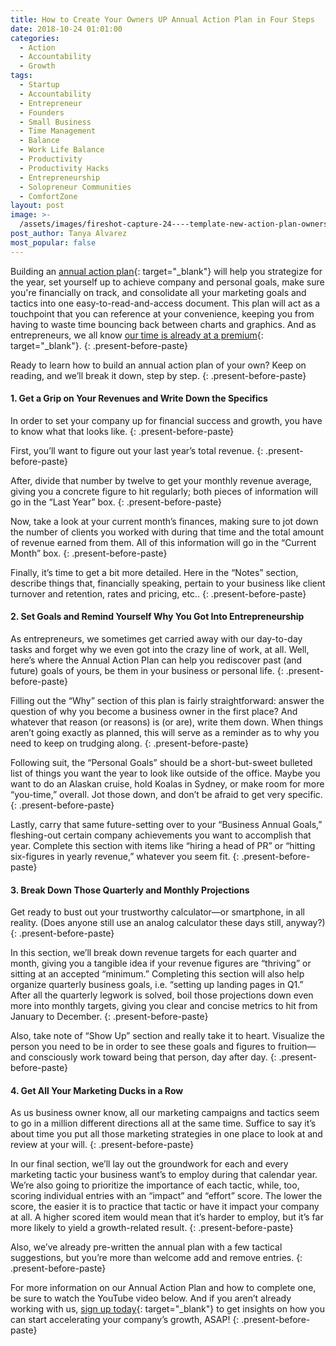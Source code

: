 ```yaml
---
title: How to Create Your Owners UP Annual Action Plan in Four Steps
date: 2018-10-24 01:01:00
categories:
  - Action
  - Accountability
  - Growth
tags:
  - Startup
  - Accountability
  - Entrepreneur
  - Founders
  - Small Business
  - Time Management
  - Balance
  - Work Life Balance
  - Productivity
  - Productivity Hacks
  - Entrepreneurship
  - Solopreneur Communities
  - ComfortZone
layout: post
image: >-
  /assets/images/fireshot-capture-24----template-new-action-plan-ownersup-----https---docs-google-com-spreadshee.png
post_author: Tanya Alvarez
most_popular: false
---
```


Building an [annual action plan](https://youtu.be/7hXHvVJQWqQ){: target="_blank"} will help you strategize for the year, set yourself up to achieve company and personal goals, make sure you're financially on track, and consolidate all your marketing goals and tactics into one easy-to-read-and-access document. This plan will act as a touchpoint that you can reference at your convenience, keeping you from having to waste time bouncing back between charts and graphics. And as entrepreneurs, we all know [our time is already at a premium](https://ownersup.com/action/accountability/growth/2018/08/21/time-management-infographic){: target="_blank"}.
{: .present-before-paste}

Ready to learn how to build an annual action plan of your own? Keep on reading, and we’ll break it down, step by step.
{: .present-before-paste}

#### 1. Get a Grip on Your Revenues and Write Down the Specifics

In order to set your company up for financial success and growth, you have to know what that looks like.
{: .present-before-paste}

First, you’ll want to figure out your last year’s total revenue.
{: .present-before-paste}

After, divide that number by twelve to get your monthly revenue average, giving you a concrete figure to hit regularly; both pieces of information will go in the “Last Year” box.
{: .present-before-paste}

Now, take a look at your current month’s finances, making sure to jot down the number of clients you worked with during that time and the total amount of revenue earned from them. All of this information will go in the “Current Month” box.
{: .present-before-paste}

Finally, it’s time to get a bit more detailed. Here in the “Notes” section, describe things that, financially speaking, pertain to your business like client turnover and retention, rates and pricing, etc..
{: .present-before-paste}

#### 2. Set Goals and Remind Yourself Why You Got Into Entrepreneurship

As entrepreneurs, we sometimes get carried away with our day-to-day tasks and forget why we even got into the crazy line of work, at all. Well, here’s where the Annual Action Plan can help you rediscover past (and future) goals of yours, be them in your business or personal life.
{: .present-before-paste}

Filling out the “Why” section of this plan is fairly straightforward: answer the question of why you become a business owner in the first place? And whatever that reason (or reasons) is (or are), write them down. When things aren’t going exactly as planned, this will serve as a reminder as to why you need to keep on trudging along.
{: .present-before-paste}

Following suit, the “Personal Goals” should be a short-but-sweet bulleted list of things you want the year to look like outside of the office. Maybe you want to do an Alaskan cruise, hold Koalas in Sydney, or make room for more “you-time,” overall. Jot those down, and don’t be afraid to get very specific.
{: .present-before-paste}

Lastly, carry that same future-setting over to your “Business Annual Goals,” fleshing-out certain company achievements you want to accomplish that year. Complete this section with items like “hiring a head of PR” or “hitting six-figures in yearly revenue,” whatever you seem fit.
{: .present-before-paste}

#### 3. Break Down Those Quarterly and Monthly Projections

Get ready to bust out your trustworthy calculator—or smartphone, in all reality. (Does anyone still use an analog calculator these days still, anyway?)
{: .present-before-paste}

In this section, we’ll break down revenue targets for each quarter and month, giving you a tangible idea if your revenue figures are “thriving” or sitting at an accepted “minimum.” Completing this section will also help organize quarterly business goals, i.e. “setting up landing pages in Q1.” After all the quarterly legwork is solved, boil those projections down even more into monthly targets, giving you clear and concise metrics to hit from January to December.
{: .present-before-paste}

Also, take note of “Show Up” section and really take it to heart. Visualize the person you need to be in order to see these goals and figures to fruition—and consciously work toward being that person, day after day.
{: .present-before-paste}

#### 4. Get All Your Marketing Ducks in a Row

As us business owner know, all our marketing campaigns and tactics seem to go in a million different directions all at the same time. Suffice to say it’s about time you put all those marketing strategies in one place to look at and review at your will.
{: .present-before-paste}

In our final section, we’ll lay out the groundwork for each and every marketing tactic your business want’s to employ during that calendar year. We’re also going to prioritize the importance of each tactic, while, too, scoring individual entries with an “impact” and “effort” score. The lower the score, the easier it is to practice that tactic or have it impact your company at all. A higher scored item would mean that it’s harder to employ, but it’s far more likely to yield a growth-related result.
{: .present-before-paste}

Also, we’ve already pre-written the annual plan with a few tactical suggestions, but you’re more than welcome add and remove entries.
{: .present-before-paste}

For more information on our Annual Action Plan and how to complete one, be sure to watch the YouTube video below. And if you aren’t already working with us, [sign up today](https://ownersup.com/){: target="_blank"} to get insights on how you can start accelerating your company’s growth, ASAP!
{: .present-before-paste}